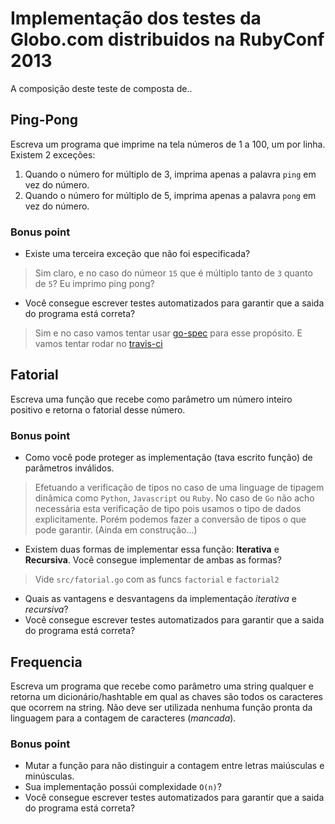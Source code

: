 # Implementação dos testes da Globo.com distribuidos na RubyConf 2013

A composição deste teste de composta de..

## Ping-Pong

Escreva um programa que imprime na tela números de 1 a 100, um por linha. Existem 2 exceções:
1. Quando o número for múltiplo de 3, imprima apenas a palavra `ping` em vez do número.
2. Quando o número for múltiplo de 5, imprima apenas a palavra `pong` em vez do número.

### Bonus point

- Existe uma terceira exceção que não foi especificada?
> Sim claro, e no caso do númeor `15` que é múltiplo tanto de `3` quanto de `5`? Eu imprimo ping pong?

- Você consegue escrever testes automatizados para garantir que a saida do programa está correta?
> Sim e no caso vamos tentar usar [go-spec](https://github.com/bmatsuo/go-spec) para esse propósito. E vamos tentar rodar no [travis-ci](http://about.travis-ci.org/docs/user/languages/go/)

## Fatorial

Escreva uma função que recebe como parâmetro um número inteiro positivo e retorna o fatorial desse número.

### Bonus point

- Como você pode proteger as implementação (tava escrito função) de parâmetros inválidos.
> Efetuando a verificação de tipos no caso de uma linguage de tipagem dinâmica como `Python`, `Javascript` ou `Ruby`. No caso de `Go` não acho necessária esta verificação de tipo pois usamos o tipo de dados explicitamente. Porém podemos fazer a conversão de tipos o que pode garantir. (Ainda em construção...)

- Existem duas formas de implementar essa função: **Iterativa** e **Recursiva**. Você consegue implementar de ambas as formas?
> Vide `src/fatorial.go` com as funcs `factorial` e `factorial2`

- Quais as vantagens e desvantagens da implementação *iterativa* e *recursiva*?
- Você consegue escrever testes automatizados para garantir que a saida do programa está correta?

## Frequencia

Escreva um programa que recebe como parâmetro uma string qualquer e retorna um dicionário/hashtable em qual as chaves são todos os caracteres que ocorrem na string. Não deve ser utilizada nenhuma função pronta da linguagem para a contagem de caracteres (*mancada*).

### Bonus point

- Mutar a função para não distinguir a contagem entre letras maiúsculas e minúsculas.
- Sua implementação possúi complexidade `O(n)`?
- Você consegue escrever testes automatizados para garantir que a saida do programa está correta?


